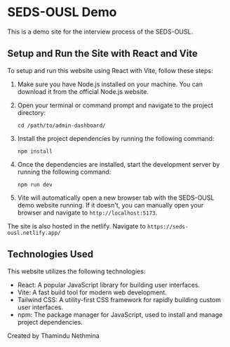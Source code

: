 # SEDS-OUSL Demo

This is a demo site for the interview process of the SEDS-OUSL.

## Setup and Run the Site with React and Vite

To setup and run this website using React with Vite, follow these steps:

1. Make sure you have Node.js installed on your machine. You can download it from the official Node.js website.

2. Open your terminal or command prompt and navigate to the project directory:
    ```
    cd /path/to/admin-dashboard/
    ```

3. Install the project dependencies by running the following command:
    ```
    npm install
    ```

4. Once the dependencies are installed, start the development server by running the following command:
    ```
    npm run dev
    ```

5. Vite will automatically open a new browser tab with the SEDS-OUSL demo website running. If it doesn't, you can manually open your browser and navigate to `http://localhost:5173`.

The site is also hosted in the netlify. Navigate to `https://seds-ousl.netlify.app/`

## Technologies Used

This website utilizes the following technologies:

- React: A popular JavaScript library for building user interfaces.
- Vite: A fast build tool for modern web development.
- Tailwind CSS: A utility-first CSS framework for rapidly building custom user interfaces.
- npm: The package manager for JavaScript, used to install and manage project dependencies.

Created by Thamindu Nethmina

